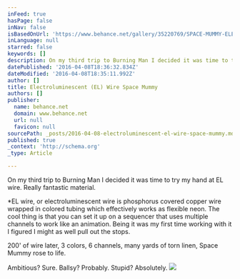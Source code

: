 ```yaml
---
inFeed: true
hasPage: false
inNav: false
isBasedOnUrl: 'https://www.behance.net/gallery/35220769/SPACE-MUMMY-ELECTROLUMINESCENT-%28EL%29-WIRE'
inLanguage: null
starred: false
keywords: []
description: On my third trip to Burning Man I decided it was time to try my hand at EL wire. Really fantastic material.
datePublished: '2016-04-08T18:36:32.834Z'
dateModified: '2016-04-08T18:35:11.992Z'
author: []
title: Electroluminescent (EL) Wire Space Mummy
authors: []
publisher:
  name: behance.net
  domain: www.behance.net
  url: null
  favicon: null
sourcePath: _posts/2016-04-08-electroluminescent-el-wire-space-mummy.md
published: true
_context: 'http://schema.org'
_type: Article

---
```

On my third trip to Burning Man I decided it was time to try my hand at EL wire. Really fantastic material.

\*EL wire, or electroluminescent wire is phosphorus covered copper wire wrapped in colored tubing which effectively works as flexible neon. The cool thing is that you can set it up on a sequencer that uses multiple channels to work like an animation. Being it was my first time working with it I figured I might as well pull out the stops.

200' of wire later, 3 colors, 6 channels, many yards of torn linen, Space Mummy rose to life.

Ambitious? Sure. Ballsy? Probably. Stupid? Absolutely.
![](https://the-grid-user-content.s3-us-west-2.amazonaws.com/d9c52999-43e7-4200-8558-00dcbb88747b.jpg)